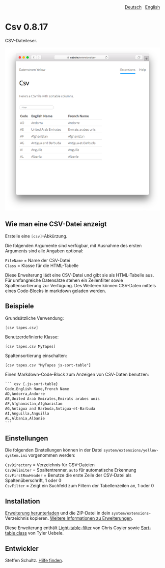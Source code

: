 <p align="right"><a href="README-de.md">Deutsch</a> &nbsp; <a href="README.md">English</a></p>

# Csv 0.8.17

CSV-Dateileser.

<p align="center"><img src="csv-screenshot.png?raw=true" alt="Bildschirmfoto"></p>

## Wie man eine CSV-Datei anzeigt

Erstelle eine `[csv]`-Abkürzung. 

Die folgenden Argumente sind verfügbar, mit Ausnahme des ersten Arguments sind alle Angaben optional:

`FileName` = Name der CSV-Datei  
`Class` = Klasse für die HTML-Tabelle  

Diese Erweiterung lädt eine CSV-Datei und gibt sie als HTML-Tabelle aus. Für umfangreiche Datensätze stehen ein Zeilenfilter sowie Spaltensortierung zur Verfügung. Des Weiteren können CSV-Daten mittels eines Code-Blocks in markdown geladen werden. 

## Beispiele

Grundsätzliche Verwendung:

    [csv tapes.csv]

Benutzerdefinierte Klasse: 

    [csv tapes.csv MyTapes]

Spaltensortierung einschalten: 

    [csv tapes.csv "MyTapes js-sort-table"]

Einen Markdown-Code-Block zum Anzeigen von CSV-Daten benutzen: 

    ``` csv {.js-sort-table}
    Code,English Name,French Name
    AD,Andorra,Andorre
    AE,United Arab Emirates,Emirats arabes unis
    AF,Afghanistan,Afghanistan
    AG,Antigua and Barbuda,Antigua-et-Barbuda
    AI,Anguilla,Anguilla
    AL,Albania,Albanie
    ```

## Einstellungen

Die folgenden Einstellungen können in der Datei `system/extensions/yellow-system.ini` vorgenommen werden:

`CsvDirectory` = Verzeichnis für CSV-Dateien  
`CsvDelimiter` = Spaltentrenner, `auto` für automatische Erkennung  
`CsvFirstRowHeader` = Benutze die erste Zeile der CSV-Datei als Spaltenüberschrift, 1 oder 0  
`CsvFilter` = Zeigt ein Suchfeld zum Filtern der Tabellenzeilen an, 1 oder 0  

## Installation

[Erweiterung herunterladen](https://github.com/datenstrom/yellow-extensions/raw/main/downloads/csv.zip) und die ZIP-Datei in dein `system/extensions`-Verzeichnis kopieren. [Weitere Informationen zu Erweiterungen](https://github.com/annaesvensson/yellow-update/tree/main/README-de.md).

Diese Erweiterung enthält [Light-table-filter](https://codepen.io/chriscoyier/pen/tIuBL) von Chris Coyier sowie [Sort-table class](https://github.com/stationer/SortTable) von Tyler Uebele.

## Entwickler

Steffen Schultz. [Hilfe finden](https://datenstrom.se/de/yellow/help/).
